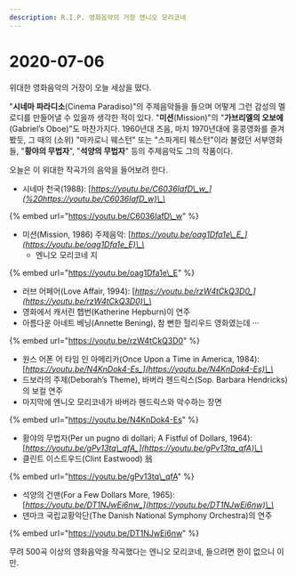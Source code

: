 ```yaml
---
description: R.I.P. 영화음악의 거장 엔니오 모리코네
---
```


# 2020-07-06

위대한 영화음악의 거장이 오늘 세상을 떴다.

"**시네마 파라디소**\(Cinema Paradiso\)"의 주제음악들을 들으며 어떻게 그런 감성의 멜로디를 만들어낼 수 있을까 생각한 적이 있다. "**미션**\(Mission\)"의 "**가브리엘의 오보에**\(Gabriel’s Oboe\)"도 마찬가지다. 1960년대 즈음, 마치 1970년대에 홍콩영화를 즐겨봤듯, 그 때의 \(소위\) "마카로니 웨스턴" 또는 "스파게티 웨스턴"이라 불렸던 서부영화들, "**황야의 무법자**", "**석양의 무법자**" 등의 주제음악도 그의 작품이다.

오늘은 이 위대한 작곡가의 음악을 들어보려 한다.

* 시네마 천국\(1988\): [_https://youtu.be/C6036IafD\_w_](%20https://youtu.be/C6036IafD_w)\_\_

{% embed url="https://youtu.be/C6036IafD\_w" %}

* 미션\(Mission, 1986\) 주제음악: [_https://youtu.be/oag1Dfa1e\_E_](https://youtu.be/oag1Dfa1e_E)\_\_
  * 엔니오 모리코네 지

{% embed url="https://youtu.be/oag1Dfa1e\_E" %}

*  러브 어페어\(Love Affair, 1994\): [_https://youtu.be/rzW4tCkQ3D0_](https://youtu.be/rzW4tCkQ3D0)\_\_
  * 영화에서 캐서린 헵번\(Katherine Hepburn\)이 연주
  * 아름다운 아네트 베닝\(Annette Bening\), 참 뻔한 헐리우드 영화였는데 ···

{% embed url="https://youtu.be/rzW4tCkQ3D0" %}

*  원스 어폰 어 타임 인 아메리카\(Once Upon a Time in America, 1984\): [_https://youtu.be/N4KnDok4-Es_](https://youtu.be/N4KnDok4-Es)\_\_
  * 드보라의 주제\(Deborah’s Theme\), 바버라 헨드릭스\(Sop. Barbara Hendricks\)의 보컬 연주
  * 마지막에 엔니오 모리코네가 바버라 헨드릭스와 악수하는 장면

{% embed url="https://youtu.be/N4KnDok4-Es" %}

*  황야의 무법자\(Per un pugno di dollari; A Fistful of Dollars, 1964\): [_https://youtu.be/gPv13tq\_qfA_](https://youtu.be/gPv13tq_qfA)\_\_
  * 클린트 이스트우드\(Clint Eastwood\) 翁

{% embed url="https://youtu.be/gPv13tq\_qfA" %}

*  석양의 건맨\(For a Few Dollars More, 1965\): [_https://youtu.be/DT1NJwEi6nw_](https://youtu.be/DT1NJwEi6nw)\_\_
  * 덴마크 국립교황악단\(The Danish National Symphony Orchestra\)의 연주

{% embed url="https://youtu.be/DT1NJwEi6nw" %}

무려 500곡 이상의 영화음악을 작곡했다는 엔니오 모리코네, 들으려면 한이 없으니 이만.

